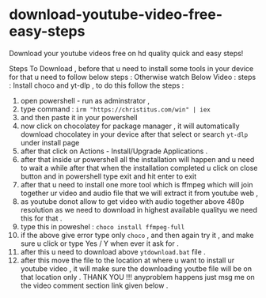 # download-youtube-video-free-easy-steps
Download your youtube videos free on hd quality quick and easy steps!

Steps To Download , before that u need to install some tools in your device for that u need to follow below steps :
Otherwise watch Below Video :
steps :
Install choco and yt-dlp , to do this follow the steps :
1. open powershell - run as adminstrator ,
2. type command : `` irm "https://christitus.com/win" | iex ``
3. and then paste it in your powershell
4. now click on chocolatey for package manager , it will automatically download chocolatey in your device after that select or search ``yt-dlp`` under install page
5. after that click on Actions - Install/Upgrade Applications .
6. after that inside ur powershell all the installation will happen and u need to wait a while after that when the installation completed u click on close button and
in powershell type exit and hit enter to exit
7. after that u need to install one more tool which is ffmpeg which will join together ur video and audio file that we will extract it from youtube web ,
8. as youtube donot allow to get video with audio together above 480p resolution as we need to download in highest available qualityu we need this for that .
9. type this in poweshel : ``choco install ffmpeg-full``
10. if the above give error type only ``choco`` , and then again try it , and make sure u click or type Yes / Y when ever it ask for .
11. after this u need to download above ``ytdownload.bat`` file .
12. after this move the file to the location at where u want to install ur youtube video , it will make sure the downloading youtbe file will be on that location only .
THANK YOU !!!
anyproblem happens just msg me on the video comment section link given below . 
